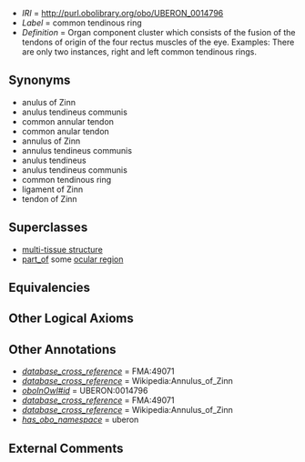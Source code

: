  * *IRI* = http://purl.obolibrary.org/obo/UBERON_0014796
 * *Label* = common tendinous ring
 * *Definition* = Organ component cluster which consists of the fusion of the tendons of origin of the four rectus muscles of the eye. Examples: There are only two instances, right and left common tendinous rings.

## Synonyms

 * anulus of Zinn
 * anulus tendineus communis
 * common annular tendon
 * common anular tendon
 * annulus of Zinn
 * annulus tendineus communis
 * anulus tendineus
 * anulus tendineus communis
 * common tendinous ring
 * ligament of Zinn
 * tendon of Zinn

## Superclasses

 * [multi-tissue structure](../../UBERON/81/UBERON_0000481.md)
 * [part_of](../../BFO/50/BFO_0000050.md) some [ocular region](../../UBERON/88/UBERON_0004088.md)

## Equivalencies


## Other Logical Axioms


## Other Annotations

 * *[database_cross_reference](../../ef/oboInOwl#hasDbXref.md)* = FMA:49071
 * *[database_cross_reference](../../ef/oboInOwl#hasDbXref.md)* = Wikipedia:Annulus_of_Zinn
 * *[oboInOwl#id](../../id/oboInOwl#id.md)* = UBERON:0014796
 * *[database_cross_reference](../../ef/oboInOwl#hasDbXref.md)* = FMA:49071
 * *[database_cross_reference](../../ef/oboInOwl#hasDbXref.md)* = Wikipedia:Annulus_of_Zinn
 * *[has_obo_namespace](../../ce/oboInOwl#hasOBONamespace.md)* = uberon

## External Comments

